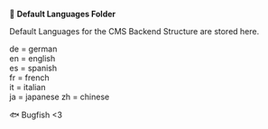 📁 **Default Languages Folder**

Default Languages for the CMS Backend Structure are stored here.

de = german  
en = english  
es = spanish  
fr = french  
it = italian  
ja = japanese
zh = chinese

🐟 Bugfish <3
